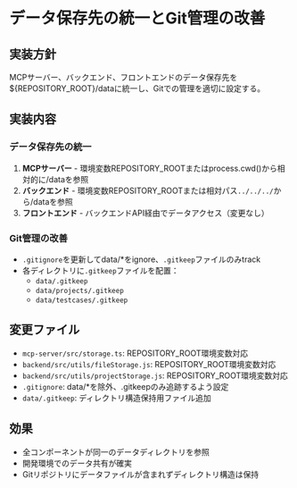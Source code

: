 # データ保存先の統一とGit管理の改善

## 実装方針
MCPサーバー、バックエンド、フロントエンドのデータ保存先を${REPOSITORY_ROOT}/dataに統一し、Gitでの管理を適切に設定する。

## 実装内容

### データ保存先の統一
1. **MCPサーバー** - 環境変数REPOSITORY_ROOTまたはprocess.cwd()から相対的に/dataを参照
2. **バックエンド** - 環境変数REPOSITORY_ROOTまたは相対パス`../../../`から/dataを参照  
3. **フロントエンド** - バックエンドAPI経由でデータアクセス（変更なし）

### Git管理の改善
- `.gitignore`を更新してdata/*をignore、`.gitkeep`ファイルのみtrack
- 各ディレクトリに`.gitkeep`ファイルを配置：
  - `data/.gitkeep`
  - `data/projects/.gitkeep` 
  - `data/testcases/.gitkeep`

## 変更ファイル
- `mcp-server/src/storage.ts`: REPOSITORY_ROOT環境変数対応
- `backend/src/utils/fileStorage.js`: REPOSITORY_ROOT環境変数対応
- `backend/src/utils/projectStorage.js`: REPOSITORY_ROOT環境変数対応
- `.gitignore`: data/*を除外、.gitkeepのみ追跡するよう設定
- `data/.gitkeep`: ディレクトリ構造保持用ファイル追加

## 効果
- 全コンポーネントが同一のデータディレクトリを参照
- 開発環境でのデータ共有が確実
- Gitリポジトリにデータファイルが含まれずディレクトリ構造は保持